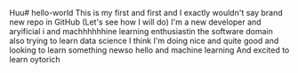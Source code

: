 Huu# hello-world
This is my first and first and I exactly wouldn't say brand new repo in GitHub (Let's see how I will do)
I'm a new developer and aryificial i and machhhhhhine learning enthusiastin the software domain also trying to learn data science
I think I'm doing nice and quite good and looking to learn something newso hello and machine learning
And excited to learn oytorich
